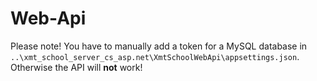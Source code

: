 # Web-Api

Please note!
You have to manually add a token for a MySQL database in `..\xmt_school_server_cs_asp.net\XmtSchoolWebApi\appsettings.json`.
Otherwise the API will **not** work!